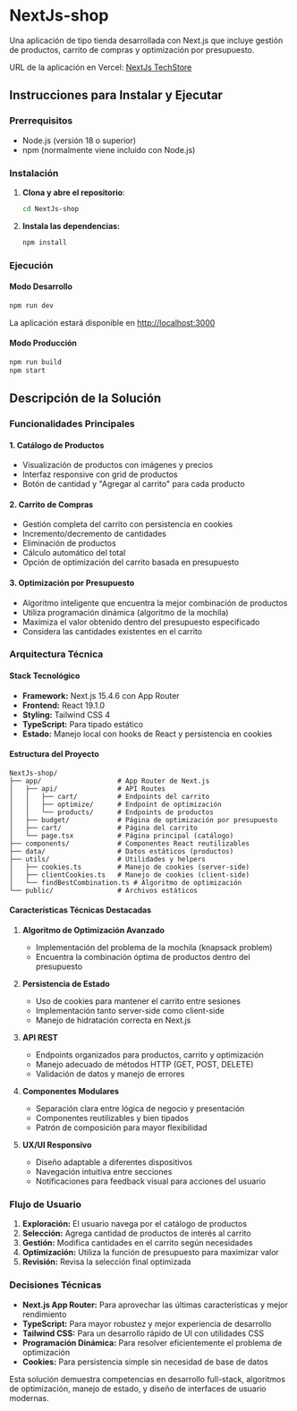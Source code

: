 # NextJs-shop

Una aplicación de tipo tienda desarrollada con Next.js que incluye gestión de productos, carrito de compras y optimización por presupuesto.

URL de la aplicación en Vercel: [NextJs TechStore](https://next-js-shop-cixdk3hdk-gabriels-projects-a6af1bab.vercel.app/)

## Instrucciones para Instalar y Ejecutar

### Prerrequisitos

- Node.js (versión 18 o superior)
- npm (normalmente viene incluido con Node.js)

### Instalación

1. **Clona y abre el repositorio**:
   ```bash
   cd NextJs-shop
   ```

2. **Instala las dependencias:**
   ```bash
   npm install
   ```

### Ejecución

#### Modo Desarrollo
```bash
npm run dev
```
La aplicación estará disponible en [http://localhost:3000](http://localhost:3000)

#### Modo Producción
```bash
npm run build
npm start
```

## Descripción de la Solución

### Funcionalidades Principales

#### 1. **Catálogo de Productos**
- Visualización de productos con imágenes y precios
- Interfaz responsive con grid de productos
- Botón de cantidad y "Agregar al carrito" para cada producto

#### 2. **Carrito de Compras**
- Gestión completa del carrito con persistencia en cookies
- Incremento/decremento de cantidades
- Eliminación de productos
- Cálculo automático del total
- Opción de optimización del carrito basada en presupuesto

#### 3. **Optimización por Presupuesto**
- Algoritmo inteligente que encuentra la mejor combinación de productos
- Utiliza programación dinámica (algoritmo de la mochila)
- Maximiza el valor obtenido dentro del presupuesto especificado
- Considera las cantidades existentes en el carrito

### Arquitectura Técnica

#### Stack Tecnológico
- **Framework:** Next.js 15.4.6 con App Router
- **Frontend:** React 19.1.0
- **Styling:** Tailwind CSS 4
- **TypeScript:** Para tipado estático
- **Estado:** Manejo local con hooks de React y persistencia en cookies

#### Estructura del Proyecto

```
NextJs-shop/
├── app/                   # App Router de Next.js
│   ├── api/               # API Routes
│   │   ├── cart/          # Endpoints del carrito
│   │   ├── optimize/      # Endpoint de optimización
│   │   └── products/      # Endpoints de productos
│   ├── budget/            # Página de optimización por presupuesto
│   ├── cart/              # Página del carrito
│   └── page.tsx           # Página principal (catálogo)
├── components/            # Componentes React reutilizables
├── data/                  # Datos estáticos (productos)
├── utils/                 # Utilidades y helpers
│   ├── cookies.ts         # Manejo de cookies (server-side)
│   ├── clientCookies.ts   # Manejo de cookies (client-side)
│   └── findBestCombination.ts # Algoritmo de optimización
└── public/                # Archivos estáticos
```

#### Características Técnicas Destacadas

1. **Algoritmo de Optimización Avanzado**
   - Implementación del problema de la mochila (knapsack problem)
   - Encuentra la combinación óptima de productos dentro del presupuesto

2. **Persistencia de Estado**
   - Uso de cookies para mantener el carrito entre sesiones
   - Implementación tanto server-side como client-side
   - Manejo de hidratación correcta en Next.js

3. **API REST**
   - Endpoints organizados para productos, carrito y optimización
   - Manejo adecuado de métodos HTTP (GET, POST, DELETE)
   - Validación de datos y manejo de errores

4. **Componentes Modulares**
   - Separación clara entre lógica de negocio y presentación
   - Componentes reutilizables y bien tipados
   - Patrón de composición para mayor flexibilidad

5. **UX/UI Responsivo**
   - Diseño adaptable a diferentes dispositivos
   - Navegación intuitiva entre secciones
   - Notificaciones para feedback visual para acciones del usuario

### Flujo de Usuario

1. **Exploración:** El usuario navega por el catálogo de productos
2. **Selección:** Agrega cantidad de productos de interés al carrito
3. **Gestión:** Modifica cantidades en el carrito según necesidades
4. **Optimización:** Utiliza la función de presupuesto para maximizar valor
5. **Revisión:** Revisa la selección final optimizada

### Decisiones Técnicas

- **Next.js App Router:** Para aprovechar las últimas características y mejor rendimiento
- **TypeScript:** Para mayor robustez y mejor experiencia de desarrollo
- **Tailwind CSS:** Para un desarrollo rápido de UI con utilidades CSS
- **Programación Dinámica:** Para resolver eficientemente el problema de optimización
- **Cookies:** Para persistencia simple sin necesidad de base de datos

Esta solución demuestra competencias en desarrollo full-stack, algoritmos de optimización, manejo de estado, y diseño de interfaces de usuario modernas.
